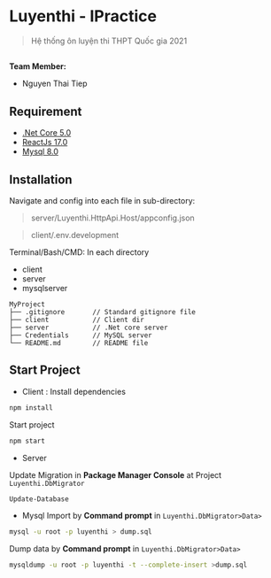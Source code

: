 # Luyenthi - IPractice

> Hệ thống ôn luyện thi THPT Quốc gia 2021

##

**Team Member:**

- Nguyen Thai Tiep

## Requirement

- [.Net Core 5.0](https://docs.microsoft.com/en-us/ef/core/)
- [ReactJs 17.0](https://reactjs.org/docs/getting-started.html)
- [Mysql 8.0](https://dev.mysql.com/downloads/)

## Installation

Navigate and config into each file in sub-directory:

> server/Luyenthi.HttpApi.Host/appconfig.json

> client/.env.development

Terminal/Bash/CMD:
In each directory

- client
- server
- mysqlserver

```
MyProject
├── .gitignore       // Standard gitignore file
├── client           // Client dir
├── server           // .Net core server
├── Credentials      // MySQL server
└── README.md        // README file

```

## Start Project

- Client :
  Install dependencies

```sh
npm install
```

Start project

```sh
npm start
```

- Server

Update Migration in **Package Manager Console** at Project `Luyenthi.DbMigrator`

```sh
Update-Database
```

- Mysql
  Import by **Command prompt** in `Luyenthi.DbMigrator>Data>`

```sh
mysql -u root -p luyenthi > dump.sql
```
Dump data by **Command prompt** in `Luyenthi.DbMigrator>Data>`
```sh
mysqldump -u root -p luyenthi -t --complete-insert >dump.sql
```
